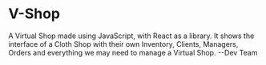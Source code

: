 # V-Shop
A Virtual Shop made using JavaScript, with React as a library. It shows the interface of a Cloth Shop with their own Inventory, Clients, Managers, Orders and everything we may need to manage a Virtual Shop.
--Dev Team
